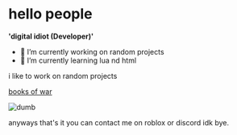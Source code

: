 # hello people

**'digital idiot (Developer)'**

- 🔭 I’m currently working on random projects
- 🌱 I’m currently learning lua nd html

i like to work on random projects

[books of war](https://www.youtube.com/watch?v=beQDzn_bLDw)

![dumb](https://user-images.githubusercontent.com/120279780/212565511-b75d5363-9e9b-48fb-856e-25def0682927.gif)

anyways that's it you can contact me on roblox or discord idk bye.
